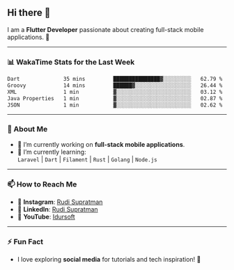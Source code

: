## Hi there 👋

I am a **Flutter Developer** passionate about creating full-stack mobile applications. 🚀

---

### 📊 WakaTime Stats for the Last Week
<!--START_SECTION:waka-->

```txt
Dart              35 mins         ███████████████▓░░░░░░░░░   62.79 %
Groovy            14 mins         ██████▓░░░░░░░░░░░░░░░░░░   26.44 %
XML               1 min           ▓░░░░░░░░░░░░░░░░░░░░░░░░   03.12 %
Java Properties   1 min           ▓░░░░░░░░░░░░░░░░░░░░░░░░   02.87 %
JSON              1 min           ▓░░░░░░░░░░░░░░░░░░░░░░░░   02.62 %
```

<!--END_SECTION:waka-->

---

### 🌱 About Me
- 🔭 I’m currently working on **full-stack mobile applications**.
- 🌱 I’m currently learning:  
  `Laravel` | `Dart` | `Filament` | `Rust` | `Golang` | `Node.js`

---

### 📫 How to Reach Me
- 💬 **Instagram**: [Rudi Supratman](https://www.instagram.com/rudisupratman97)  
- 💼 **LinkedIn**: [Rudi Supratman](https://www.linkedin.com/in/rudi-supratman-324233281)  
- 🎥 **YouTube**: [Idursoft](https://www.youtube.com/@adde5863)

---

### ⚡ Fun Fact
- I love exploring **social media** for tutorials and tech inspiration! 🎥
